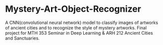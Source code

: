 # Mystery-Art-Object-Recognizer
A CNN(convolutional neural network) model to classify images of artworks of ancient cities and to recognize the style of mystery artworks. Final project for MTH 353 Seminar in Deep Learning &amp; ARH 212 Ancient Cities and Sanctuaries.
